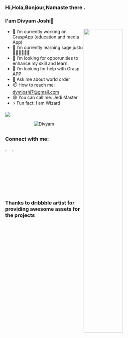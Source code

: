 ### Hi,Hola,Bonjour,Namaste there .
### I'am Divyam Joshi👋

<img align="right" src="https://user-images.githubusercontent.com/24698014/136193380-861bdf9a-28c0-498f-979a-a63c77982015.png" width="50%"/>

- 🔭 I’m currently working on GraspApp (education and media App)
- 🌱 I’m currently learning sage justu 🧙🏼‍♂️🧙🏼‍♂
- 🤖 I’m looking for opporunities to enhance my skill and learn.
- 🤔 I’m looking for help with Grasp APP
- 💬 Ask me about  world order 
- 📫 How to reach me: dvmjoshi7@gmail.com
- 😄 You can call me: Jedi Master
- ⚡ Fun fact: I am Wizard 

<img src="https://github-readme-stats.vercel.app/api?username=dvmjoshi&&show_icons=true&title_color=ffffff&icon_color=bb2acf&text_color=daf7dc&bg_color=191919">
<p align="center"><img src="https://komarev.com/ghpvc/?username=dvmjoshi&label=PROFILE+VIEWS&style=flat-square" alt="Divyam" /></p>

##
### Connect with me:

[<img src="https://img.icons8.com/color/48/000000/twitter.png" width="3.5%"/>](https://twitter.com/ProDIVYAM) [<img src="https://img.icons8.com/color/48/000000/linkedin.png" width="3.5%"/>](https://www.linkedin.com/in/divyam-joshi-ba0056127) 

### Thanks to dribbble artist for providing awesome assets for the projects


